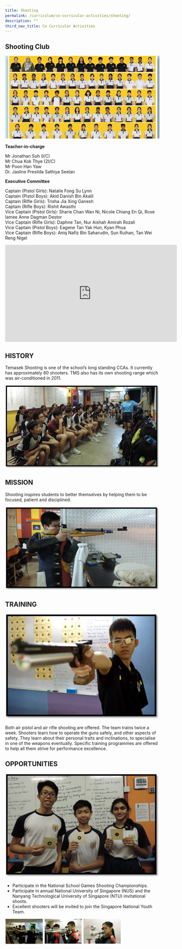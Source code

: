 ```yaml
---
title: Shooting
permalink: /curriculum/co-curricular-activities/shooting/
description: ""
third_nav_title: Co Curricular Activities
---
```

## Shooting Club

![banner-shooting.jpg](/images/shooting%20club.jpg)

**Teacher-in-charge**

Mr Jonathan Soh (I/C) <br>
Mr Chua Kok Thye (2I/C)<br>
Mr Poon Han Yaw<br>
Dr. Jasline Presilda Sathiya Seelan

**Executive Committee**

Captain (Pistol Girls): Natalie Fong Su Lynn<br>
Captain (Pistol Boys): Akid Danish Bin Akalil<br>
Captain (Rifle Girls): Trisha Jia Xing Ganesh<br>
Captain (Rifle Boys): Rishit Awasthi <br>
Vice Captain (Pistol Girls): Sharie Chan Wan Ni, Nicole Chiang En Qi, Rose Iamee Anne Dagman Destor<br>
Vice Captain (Rifle Girls): Daphne Tan, Nur Aishah Amirah Rozali<br>
Vice Captain (Pistol Boys): Eagene Tan Yak Hun, Kyan Phua<br>
Vice Captain (Rifle Boys): Aniq Nafiz Bin Saharudin, Sun Ruihan, Tan Wei Reng Nigel 

<iframe width="560" height="315" src="https://www.youtube.com/embed/iuNzhEZbIT8" title="YouTube video player" frameborder="0" allow="accelerometer; autoplay; clipboard-write; encrypted-media; gyroscope; picture-in-picture" allowfullscreen=""></iframe>


## HISTORY


Temasek Shooting is one of the school’s long standing CCAs. It currently has approximately 80 shooters. TMS also has its own shooting range which was air-conditioned in 2011.

  

![s1.jpg](/images/s1.jpg)

## MISSION


Shooting inspires students to better themselves by helping them to be focused, patient and disciplined.

  

![s2.jpg](/images/s2.jpg)

## TRAINING


![s3.jpg](/images/s3.jpg)

  

Both air pistol and air rifle shooting are offered. The team trains twice a week.&nbsp;Shooters learn how to operate the guns safely, and other aspects of safety. They learn about their personal traits and inclinations, to specialise in one of the weapons eventually.&nbsp;Specific training programmes are offered to help all them strive for performance excellence.  

## OPPORTUNITIES


![s4.jpg](/images/s4.jpg)

  

*   Participate in the National School Games Shooting Championships.
*   Participate in annual National University of Singapore (NUS) and the Nanyang Technological University of Singapore (NTU) invitational shoots.&nbsp;
*   Excellent shooters will be invited to join the Singapore National Youth Team.

<img style="width:75%" src="/images/shooting5.png">